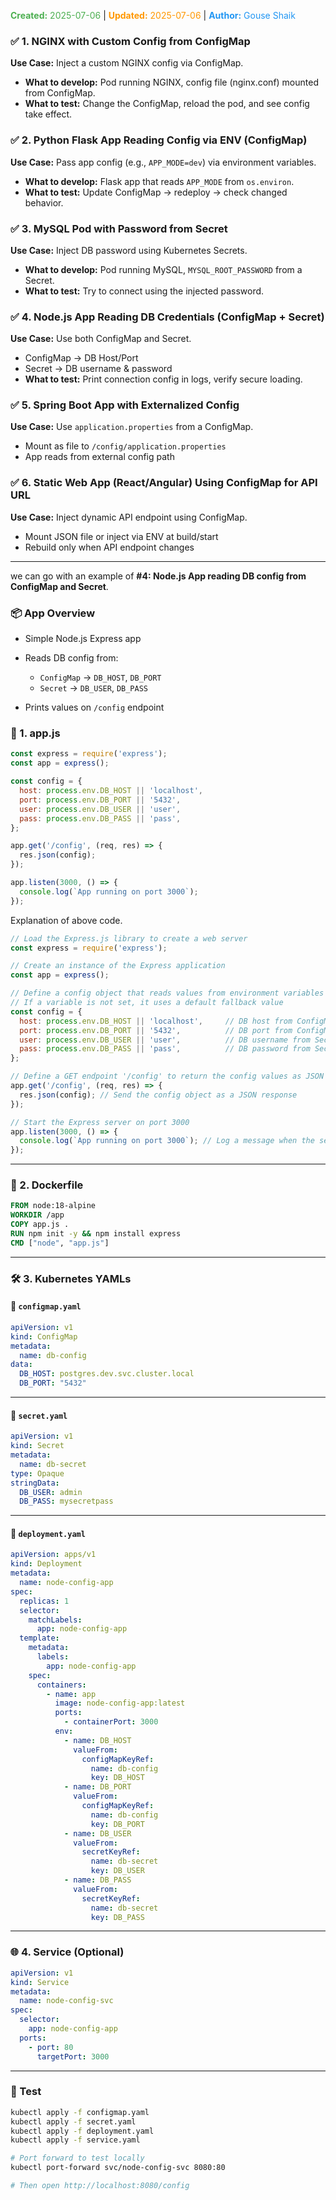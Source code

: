 <span style="color:#4caf50;"><b>Created:</b> 2025-07-06</span> | <span style="color:#ff9800;"><b>Updated:</b> 2025-07-06</span> | <span style="color:#2196f3;"><b>Author:</b> Gouse Shaik</span>
### ✅ **1. NGINX with Custom Config from ConfigMap**

**Use Case:** Inject a custom NGINX config via ConfigMap.

- **What to develop:** Pod running NGINX, config file (nginx.conf) mounted from ConfigMap.
- **What to test:** Change the ConfigMap, reload the pod, and see config take effect.

### ✅ **2. Python Flask App Reading Config via ENV (ConfigMap)**

**Use Case:** Pass app config (e.g., `APP_MODE=dev`) via environment variables.

- **What to develop:** Flask app that reads `APP_MODE` from `os.environ`.
- **What to test:** Update ConfigMap → redeploy → check changed behavior.

### ✅ **3. MySQL Pod with Password from Secret**

**Use Case:** Inject DB password using Kubernetes Secrets.

- **What to develop:** Pod running MySQL, `MYSQL_ROOT_PASSWORD` from a Secret.
- **What to test:** Try to connect using the injected password.

### ✅ **4. Node.js App Reading DB Credentials (ConfigMap + Secret)**

**Use Case:** Use both ConfigMap and Secret.

- ConfigMap → DB Host/Port
- Secret → DB username & password
- **What to test:** Print connection config in logs, verify secure loading.

### ✅ **5. Spring Boot App with Externalized Config**

**Use Case:** Use `application.properties` from a ConfigMap.

- Mount as file to `/config/application.properties`
- App reads from external config path

### ✅ **6. Static Web App (React/Angular) Using ConfigMap for API URL**

**Use Case:** Inject dynamic API endpoint using ConfigMap.

- Mount JSON file or inject via ENV at build/start
- Rebuild only when API endpoint changes
---

we can go with an example of **#4: Node.js App reading DB config from ConfigMap and Secret**.

### 📦 App Overview

- Simple Node.js Express app
- Reads DB config from:
    
    - `ConfigMap` → `DB_HOST`, `DB_PORT`
    - `Secret` → `DB_USER`, `DB_PASS`

- Prints values on `/config` endpoint

### 📁 1. **app.js**

```js
const express = require('express');
const app = express();

const config = {
  host: process.env.DB_HOST || 'localhost',
  port: process.env.DB_PORT || '5432',
  user: process.env.DB_USER || 'user',
  pass: process.env.DB_PASS || 'pass',
};

app.get('/config', (req, res) => {
  res.json(config);
});

app.listen(3000, () => {
  console.log(`App running on port 3000`);
});
```

Explanation of above code.
```js
// Load the Express.js library to create a web server
const express = require('express');

// Create an instance of the Express application
const app = express();

// Define a config object that reads values from environment variables
// If a variable is not set, it uses a default fallback value
const config = {
  host: process.env.DB_HOST || 'localhost',     // DB host from ConfigMap or fallback to 'localhost'
  port: process.env.DB_PORT || '5432',          // DB port from ConfigMap or fallback to '5432'
  user: process.env.DB_USER || 'user',          // DB username from Secret or fallback to 'user'
  pass: process.env.DB_PASS || 'pass',          // DB password from Secret or fallback to 'pass'
};

// Define a GET endpoint '/config' to return the config values as JSON
app.get('/config', (req, res) => {
  res.json(config); // Send the config object as a JSON response
});

// Start the Express server on port 3000
app.listen(3000, () => {
  console.log(`App running on port 3000`); // Log a message when the server starts
});
```

---
### 🐳 2. **Dockerfile**

```Dockerfile
FROM node:18-alpine
WORKDIR /app
COPY app.js .
RUN npm init -y && npm install express
CMD ["node", "app.js"]
```

---
### 🛠️ 3. **Kubernetes YAMLs**

#### 📘 `configmap.yaml`
```yaml
apiVersion: v1
kind: ConfigMap
metadata:
  name: db-config
data:
  DB_HOST: postgres.dev.svc.cluster.local
  DB_PORT: "5432"
```

---
#### 🔐 `secret.yaml`
```yaml
apiVersion: v1
kind: Secret
metadata:
  name: db-secret
type: Opaque
stringData:
  DB_USER: admin
  DB_PASS: mysecretpass
```

---
#### 🚀 `deployment.yaml`
```yaml
apiVersion: apps/v1
kind: Deployment
metadata:
  name: node-config-app
spec:
  replicas: 1
  selector:
    matchLabels:
      app: node-config-app
  template:
    metadata:
      labels:
        app: node-config-app
    spec:
      containers:
        - name: app
          image: node-config-app:latest
          ports:
            - containerPort: 3000
          env:
            - name: DB_HOST
              valueFrom:
                configMapKeyRef:
                  name: db-config
                  key: DB_HOST
            - name: DB_PORT
              valueFrom:
                configMapKeyRef:
                  name: db-config
                  key: DB_PORT
            - name: DB_USER
              valueFrom:
                secretKeyRef:
                  name: db-secret
                  key: DB_USER
            - name: DB_PASS
              valueFrom:
                secretKeyRef:
                  name: db-secret
                  key: DB_PASS
```

---
### 🌐 4. **Service (Optional)**
```yaml
apiVersion: v1
kind: Service
metadata:
  name: node-config-svc
spec:
  selector:
    app: node-config-app
  ports:
    - port: 80
      targetPort: 3000
```

---
### 🧪 Test
```bash
kubectl apply -f configmap.yaml
kubectl apply -f secret.yaml
kubectl apply -f deployment.yaml
kubectl apply -f service.yaml

# Port forward to test locally
kubectl port-forward svc/node-config-svc 8080:80

# Then open http://localhost:8080/config
```
